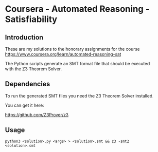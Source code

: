# Coursera - Automated Reasoning - Satisfiability


## Introduction

These are my solutions to the honorary assignments for the course https://www.coursera.org/learn/automated-reasoning-sat

The Python scripts generate an SMT format file that should be executed
with the Z3 Theorem Solver.

## Dependencies

To run the generated SMT files you need the Z3 Theorem Solver installed.

You can get it here:

https://github.com/Z3Prover/z3


## Usage

```
python3 <solution>.py <args> > <solution>.smt && z3 -smt2 <solution>.smt
```
